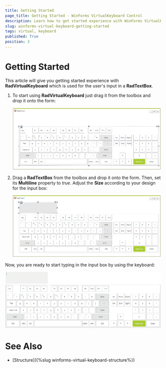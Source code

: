 ```yaml
---
title: Getting Started
page_title: Getting Started - WinForms VirtualKeyboard Control
description: Learn how to get started experience with WinForms VirtualKeyboard which is used for the user's input in a  RadTextBox.  
slug: winforms-virtual-keyboard-getting-started
tags: virtual, keyboard
published: True
position: 3 
---
```


# Getting Started

This article will give you getting started experience with **RadVirtualKeyboard** which is used for the user's input in a **RadTextBox**.

1. To start using **RadVirtualKeyboard** just drag it from the toolbox and drop it onto the form:

	![winforms/virtual-keyboard-getting-started 001](images/virtual-keyboard-getting-started001.png) 

2. Drag a **RadTextBox** from the toolbox and drop it onto the form. Then, set its **Multiline** property to *true*. Adjust the **Size** according to your design for the input box:

	![winforms/virtual-keyboard-getting-started 002](images/virtual-keyboard-getting-started002.png) 

Now, you are ready to start typing in the input box by using the keyboard:

![winforms/virtual-keyboard-getting-started 003](images/virtual-keyboard-getting-started003.gif) 

# See Also

* [Structure]({%slug winforms-virtual-keyboard-structure%})
 
        
